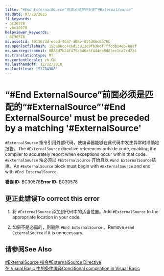 ```yaml
---
title: “#End ExternalSource”前面必须是匹配的“#ExternalSource”
ms.date: 07/20/2015
f1_keywords:
- bc30578
- vbc30578
helpviewer_keywords:
- BC30578
ms.assetid: f011673d-eced-46a7-a08e-d54d86c8a76b
ms.openlocfilehash: 153a08cc4c6d5c813d9fb3bdf7ffcdb14eb7eaaf
ms.sourcegitcommit: 0888d7b24f475c346a3f444de8d83ec1ca7cd234
ms.translationtype: MT
ms.contentlocale: zh-CN
ms.lasthandoff: 12/22/2018
ms.locfileid: "53784308"
---
```

# <a name="end-externalsource-must-be-preceded-by-a-matching-externalsource"></a><span data-ttu-id="5d5bd-102">“#End ExternalSource”前面必须是匹配的“#ExternalSource”</span><span class="sxs-lookup"><span data-stu-id="5d5bd-102">'#End ExternalSource' must be preceded by a matching '#ExternalSource'</span></span>
<span data-ttu-id="5d5bd-103">`#ExternalSource` 指令引用外部代码，使编译器能够在此代码中发生异常时准确地报告。</span><span class="sxs-lookup"><span data-stu-id="5d5bd-103">The `#ExternalSource` directive references outside code, enabling the compiler to accurately report when exceptions occur within that code.</span></span> <span data-ttu-id="5d5bd-104">`#ExternalSource` 块必须以 `#ExternalSource` 开始且以 `#End ExternalSource`结束。</span><span class="sxs-lookup"><span data-stu-id="5d5bd-104">An `#ExternalSource` block must begin with `#ExternalSource` and end with `#End ExternalSource`.</span></span>  
  
 <span data-ttu-id="5d5bd-105">**错误 ID:** BC30578</span><span class="sxs-lookup"><span data-stu-id="5d5bd-105">**Error ID:** BC30578</span></span>  
  
## <a name="to-correct-this-error"></a><span data-ttu-id="5d5bd-106">更正此错误</span><span class="sxs-lookup"><span data-stu-id="5d5bd-106">To correct this error</span></span>  
  
1.  <span data-ttu-id="5d5bd-107">将 `#ExternalSource` 添加到代码中的适当位置。</span><span class="sxs-lookup"><span data-stu-id="5d5bd-107">Add `#ExternalSource` to the appropriate location in your code.</span></span>  
  
2.  <span data-ttu-id="5d5bd-108">如果不是必需的，则删除 `#End ExternalSource` 。</span><span class="sxs-lookup"><span data-stu-id="5d5bd-108">Remove `#End ExternalSource` if it is unnecessary.</span></span>  
  
## <a name="see-also"></a><span data-ttu-id="5d5bd-109">请参阅</span><span class="sxs-lookup"><span data-stu-id="5d5bd-109">See Also</span></span>  
 [<span data-ttu-id="5d5bd-110">#ExternalSource 指令</span><span class="sxs-lookup"><span data-stu-id="5d5bd-110">#ExternalSource Directive</span></span>](../../visual-basic/language-reference/directives/externalsource-directive.md)  
 [<span data-ttu-id="5d5bd-111">在 Visual Basic 中的条件编译</span><span class="sxs-lookup"><span data-stu-id="5d5bd-111">Conditional compilation in Visual Basic</span></span>](~/docs/visual-basic/programming-guide/program-structure/conditional-compilation.md)

